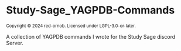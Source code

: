 # Study-Sage_YAGPDB-Commands
<sub> Copyright &copy; 2024 red-ornob. Licensed under LGPL-3.0-or-later. </sub>

A collection of YAGPDB commands I wrote for the Study Sage discord Server.
